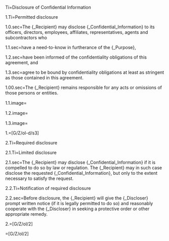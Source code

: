
Ti=Disclosure of Confidential Information
	
1.Ti=Permitted disclosure

1.0.sec=The {_Recipient} <span class="highlight">may disclose</span> {_Confidential_Information} to its officers, directors, employees, affiliates, representatives, agents and subcontractors who

1.1.sec=have a <span class="highlight">need-to-know</span> in furtherance of the {_Purpose},

1.2.sec=have been <span class="highlight">informed of the confidentiality obligations</span> of this  agreement, and

1.3.sec=<span class="highlight">agree to be bound by confidentiality obligations</span> at least as stringent as those contained in this agreement.

1.00.sec=The {_Recipient} remains responsible for any acts or omissions of those persons or entities.

1.1.image=<img src="Doc/G/IACCM-NDA-Design/Z/icon/need_to_know.png" height="15" width="15" >  

1.2.image=<img src="Doc/G/IACCM-NDA-Design/Z/icon/informed_of_confidentiality.png" height="15" width="15" >  

1.3.image=<img src="Doc/G/IACCM-NDA-Design/Z/icon/conf_obligation.png" height="15" width="15" > 

1.=[G/Z/ol-d/s3]

2.Ti=Required disclosure

2.1.Ti=Limited disclosure

2.1.sec=The {_Recipient} <span class="highlight">may disclose</span> {_Confidential_Information} <span class="highlight">if it is compelled</span> to do so by law or regulation. The {_Recipient} may in such case disclose the requested {_Confidential_Information}, <span class="highlight">but only to the extent necessary to satisfy the request</span>.

2.2.Ti=Notification of required disclosure

2.2.sec=<span class="highlight">Before disclosure</span>, the {_Recipient} will give the {_Discloser} <span class="highlight">prompt written notice</span> (if it is legally permitted to do so) and reasonably cooperate with the {_Discloser} in seeking a protective order or other appropriate remedy.

2.=[G/Z/ol/2]

=[G/Z/ol/2]
